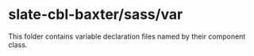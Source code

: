 # slate-cbl-baxter/sass/var

This folder contains variable declaration files named by their component class.
